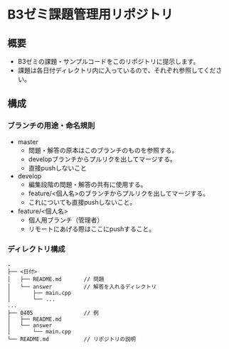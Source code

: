 # B3ゼミ課題管理用リポジトリ
## 概要
- B3ゼミの課題・サンプルコードをこのリポジトリに提示します。
- 課題は各日付ディレクトリ内に入っているので、それぞれ参照してください。

## 構成
### ブランチの用途・命名規則
- master
  - 問題・解答の原本はこのブランチのものを参照する。
  - developブランチからプルリクを出してマージする。
  - 直接pushしないこと
- develop
  - 編集段階の問題・解答の共有に使用する。
  - feature/<個人名>のブランチからプルリクを出してマージする。
  - これについても直接pushしないこと。
- feature/<個人名>
  - 個人用ブランチ（管理者）
  - リモートにあげる際はここにpushすること。

### ディレクトリ構成
```
.
├── <日付>
│   ├── README.md       // 問題
│   └── answer          // 解答を入れるディレクトリ
│       ├── main.cpp
│       └── ...
...
├── 0405                // 例
│   ├── README.md
│   └── answer
│       └── main.cpp
└── README.md           // リポジトリの説明
```
